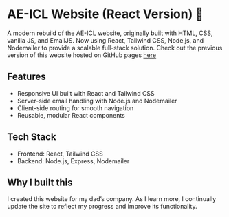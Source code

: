 # AE-ICL Website (React Version) 🚀

A modern rebuild of the AE-ICL website, originally built with HTML, CSS, vanilla JS, and EmailJS. Now using React, Tailwind CSS, Node.js, and Nodemailer to provide a scalable full-stack solution. Check out the previous version of this website hosted on GitHub pages [here](https://erinaurelie.github.io/ae-icl-website/)

## Features
- Responsive UI built with React and Tailwind CSS  
- Server-side email handling with Node.js and Nodemailer  
- Client-side routing for smooth navigation  
- Reusable, modular React components  

## Tech Stack
- Frontend: React, Tailwind CSS  
- Backend: Node.js, Express, Nodemailer

## Why I built this
I created this website for my dad’s company. As I learn more, I continually update the site to reflect my progress and improve its functionality.
